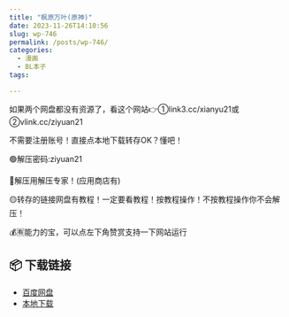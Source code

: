 ```yaml
---
title: "枫原万叶(原神)"
date: 2023-11-26T14:10:56
slug: wp-746
permalink: /posts/wp-746/
categories:
  - 漫画
  - BL本子
tags:

---
```


如果两个网盘都没有资源了，看这个网站👉①link3.cc/xianyu21或②vlink.cc/ziyuan21

不需要注册账号！直接点本地下载转存OK？懂吧！

🟢解压密码:ziyuan21

🔵解压用解压专家！(应用商店有)

🟡转存的链接网盘有教程！一定要看教程！按教程操作！不按教程操作你不会解压！

💰🈶能力的宝，可以点左下角赞赏支持一下网站运行

## 📦 下载链接
- [百度网盘](https://blziyuan21.com/pay-download/746?key=967e83e2fd&down_id=0)
- [本地下载](https://blziyuan21.com/pay-download/746?key=967e83e2fd&down_id=1)

